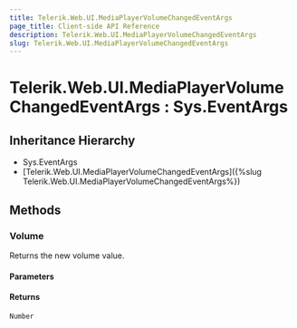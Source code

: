 ```yaml
---
title: Telerik.Web.UI.MediaPlayerVolumeChangedEventArgs
page_title: Client-side API Reference
description: Telerik.Web.UI.MediaPlayerVolumeChangedEventArgs
slug: Telerik.Web.UI.MediaPlayerVolumeChangedEventArgs
---
```


# Telerik.Web.UI.MediaPlayerVolumeChangedEventArgs : Sys.EventArgs

## Inheritance Hierarchy

* Sys.EventArgs
* [Telerik.Web.UI.MediaPlayerVolumeChangedEventArgs]({%slug Telerik.Web.UI.MediaPlayerVolumeChangedEventArgs%})

## Methods

###  Volume

Returns the new volume value.

#### Parameters

#### Returns

`Number` 
